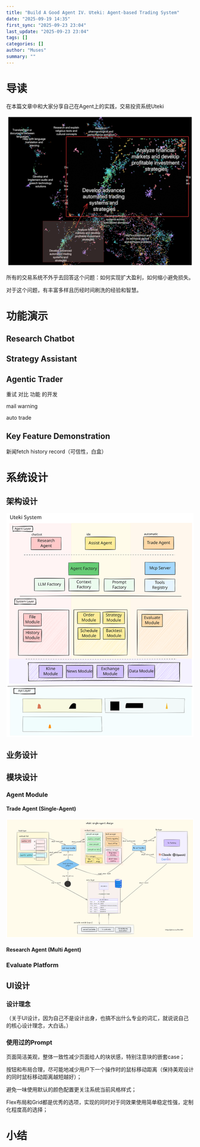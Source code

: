 ```yaml
---
title: "Build A Good Agent IV. Uteki: Agent-based Trading System"
date: "2025-09-19 14:35"
first_sync: "2025-09-23 23:04"
last_update: "2025-09-23 23:04"
tags: []
categories: []
author: "Muses"
summary: ""
---
```


<h1>导读</h1><p>在本篇文章中和大家分享自己在Agent上的实践，交易投资系统Uteki</p><img src="https://raw.githubusercontent.com/Rain1601/rain.blog.repo/main/assets/images/imported_20250919_223552_39670b66.png" alt="" isuploading="false"><p>所有的交易系统不外乎去回答这个问题：如何实现扩大盈利，如何缩小避免损失。</p><p>对于这个问题，有丰富多样且历经时间刷洗的经验和智慧。</p><p></p><h1>功能演示</h1><h2>Research Chatbot</h2><h2>Strategy Assistant</h2><h2>Agentic Trader</h2><p>重试 对比 功能 的开发</p><p>mail warning</p><p>auto trade</p><h2>Key Feature Demonstration</h2><p>新闻fetch history record（可信性，白盒）</p><h1>系统设计</h1><h2>架构设计</h2><img src="https://raw.githubusercontent.com/Rain1601/rain.blog.repo/main/assets/images/image_20250920T021835_twdb6q.svg" isuploading="false"><p></p><p></p><h2>业务设计</h2><h2>模块设计</h2><h3>Agent Module</h3><h4>Trade Agent (Single-Agent)</h4><p></p><img src="https://raw.githubusercontent.com/Rain1601/rain.blog.repo/main/assets/images/imported_20250919_223554_071f4a71.png" alt="" isuploading="false"><h4>Research Agent (Multi Agent)</h4><h3>Evaluate Platform</h3><h2>UI设计</h2><h3>设计理念</h3><p>（关于UI设计，因为自己不是设计出身，也搞不出什么专业的词汇，就说说自己的核心设计理念，大白话。）</p><h3>使用过的Prompt</h3><p>页面简洁美观，整体一致性减少页面给人的块状感，特别注意块的嵌套case；</p><p>按钮和布局合理，尽可能地减少用户下一个操作时的鼠标移动距离（保持美观设计的同时鼠标移动距离越短越好）；</p><p>避免一味使用默认的颜色配置更关注系统当前风格样式；</p><p>Flex布局和Grid都是优秀的选项，实现的同时对于同效果使用简单稳定性强，定制化程度高的选择；</p><h1>小结</h1><p></p>